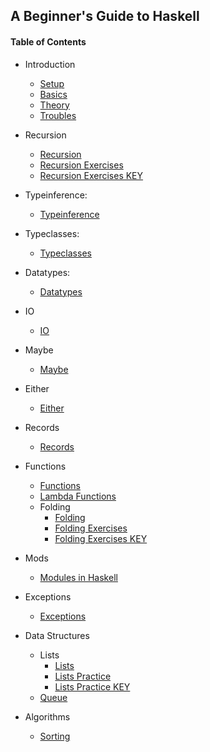 ## A Beginner's Guide to Haskell

#### Table of Contents
- Introduction
    - [Setup](https://github.com/gabbypinto/haskell-blog/blob/master/INTRO/SETUP.md)
    - [Basics](https://github.com/gabbypinto/haskell-blog/blob/master/INTRO/BASICS.md) 
    - [Theory](https://github.com/gabbypinto/haskell-blog/blob/master/INTRO/THEORY.md)
    -  [Troubles](https://github.com/gabbypinto/haskell-blog/blob/master/INTRO/TROUBLES.md)

- Recursion 
    - [Recursion](https://github.com/gabbypinto/haskell-blog/blob/master/RECURSION/RECURSION.md)
    - [Recursion Exercises](https://github.com/gabbypinto/haskell-blog/blob/master/RECURSION/RECURSION-EXERCISES.md)
    - [Recursion Exercises KEY](https://github.com/gabbypinto/haskell-blog/blob/master/RECURSION/RECURSION-EXERECISES-KEY.md)

- Typeinference:
    - [Typeinference](https://github.com/gabbypinto/haskell-blog/blob/master/TYPE-INFERENCE/TYPE-INFERENCE.md)

- Typeclasses:
    - [Typeclasses](https://github.com/gabbypinto/haskell-blog/blob/master/TYPECLASSES/TYPECLASSES.md)

- Datatypes:
    - [Datatypes](https://github.com/gabbypinto/haskell-blog/blob/master/DATATYPES/DATATYPES.md)

- IO
    - [IO](https://github.com/gabbypinto/haskell-blog/blob/master/IO/IO.md)

- Maybe
    - [Maybe](https://github.com/gabbypinto/haskell-blog/blob/master/MAYBE/MAYBE.md)

- Either
    - [Either](https://github.com/gabbypinto/haskell-blog/blob/master/EITHER/EITHER.md)

- Records
    - [Records](https://github.com/gabbypinto/haskell-blog/blob/master/RECORDS/RECORDS.md)

- Functions
    - [Functions](https://github.com/gabbypinto/haskell-blog/blob/master/FUNCTIONS/FUNCTIONS.md)
    - [Lambda Functions](https://github.com/gabbypinto/haskell-blog/blob/master/FUNCTIONS/LAMBDA.md)
    - Folding
        - [Folding](https://github.com/gabbypinto/haskell-blog/blob/master/FUNCTIONS/FOLDING.md)
        - [Folding Exercises](https://github.com/gabbypinto/haskell-blog/blob/master/FUNCTIONS/FOLDING/FOLDING-EXERCISES.md)
        - [Folding Exercises KEY](https://github.com/gabbypinto/haskell-blog/blob/master/FUNCTIONS/FOLDING/FOLDINIG-EXERCISES-KEY.md)




- Mods
    - [Modules in Haskell](https://github.com/gabbypinto/haskell-blog/blob/master/MODS/MODULES.md)

- Exceptions
    - [Exceptions](https://github.com/gabbypinto/haskell-blog/blob/master/EXCEPTIONS/EXCEPTIONS.md)

- Data Structures
    - Lists
        - [Lists](https://github.com/gabbypinto/haskell-blog/blob/master/DATA-STRUCTURES/LISTS/LISTS.md)
        - [Lists Practice](https://github.com/gabbypinto/haskell-blog/blob/master/DATA-STRUCTURES/LISTS/LISTS-PRACTICE.md)
        - [Lists Practice KEY](https://github.com/gabbypinto/haskell-blog/blob/master/DATA-STRUCTURES/LISTS/LIST-PRACTICE-KEY.md)
    - [Queue](https://github.com/gabbypinto/haskell-blog/blob/master/DATA-STRUCTURES/QUEUE/QUEUE.md)

- Algorithms
    - [Sorting](https://github.com/gabbypinto/haskell-blog/blob/master/ALGORITHMS/SORTING.md)

